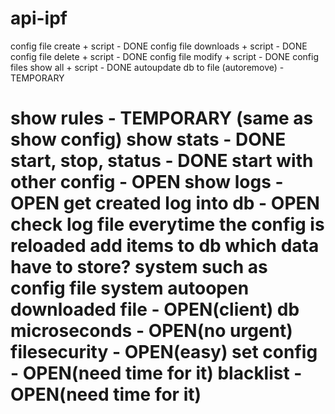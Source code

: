 api-ipf
=======
config file create + script - DONE
config file downloads + script - DONE
config file delete + script - DONE
config file modify + script - DONE
config files show all + script - DONE
autoupdate db to file (autoremove) - TEMPORARY

show rules - TEMPORARY (same as show config)
show stats - DONE
start, stop, status - DONE
start with other config - OPEN
show logs - OPEN
get created log into db - OPEN
    check log file everytime the config is reloaded
    add items to db
    which data have to store?
    system such as config file system
autoopen downloaded file - OPEN(client)
db microseconds - OPEN(no urgent)
filesecurity - OPEN(easy)
set config - OPEN(need time for it)
blacklist - OPEN(need time for it)
=======
